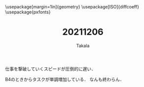 ﻿---
title: 20211206
yesterday: 20211205
tomorrow: 20211207
days: 710
author: Takala
header-includes:
  - \usepackage[margin=1in]{geometry}
  - \usepackage[ISO]{diffcoeff}
  - \usepackage{pxfonts}
---


仕事を撃破していくスピードが圧倒的に遅い．


B4のときからタスクが単調増加している．
なんも終わらん．

